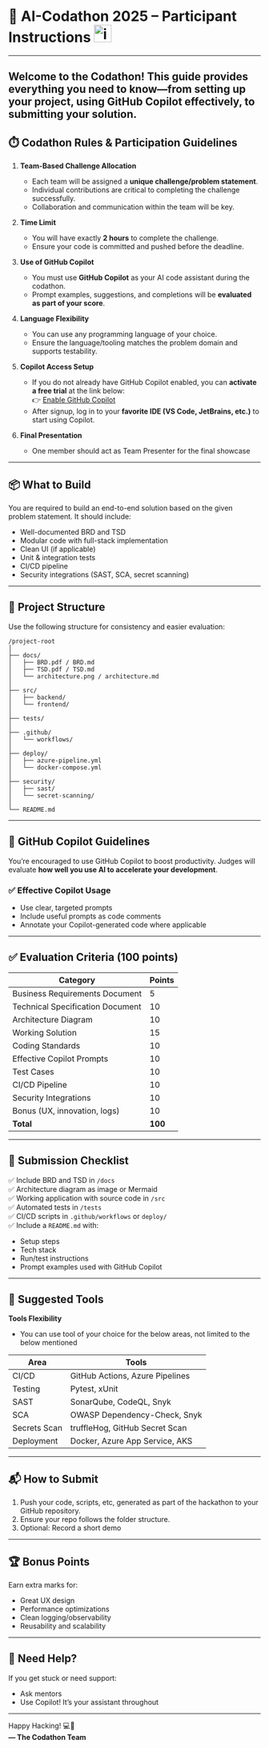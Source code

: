 

# 🚀  AI-Codathon 2025 – Participant Instructions <img width="35" height="35" alt="image" src="https://github.com/user-attachments/assets/48fc7703-6100-4373-b1c5-cc787cdc82cf" />
---
Welcome to the Codathon! This guide provides everything you need to know—from setting up your project, using GitHub Copilot effectively, to submitting your solution.
---

## ⏱️ Codathon Rules & Participation Guidelines

1. **Team-Based Challenge Allocation**  
   - Each team will be assigned a **unique challenge/problem statement**.  
   - Individual contributions are critical to completing the challenge successfully.  
   - Collaboration and communication within the team will be key.

2. **Time Limit**  
   - You will have exactly **2 hours** to complete the challenge.  
   - Ensure your code is committed and pushed before the deadline.

3. **Use of GitHub Copilot**  
   - You must use **GitHub Copilot** as your AI code assistant during the codathon.  
   - Prompt examples, suggestions, and completions will be **evaluated as part of your score**.

4. **Language Flexibility**  
   - You can use any programming language of your choice.  
   - Ensure the language/tooling matches the problem domain and supports testability.

5. **Copilot Access Setup**  
   - If you do not already have GitHub Copilot enabled, you can **activate a free trial** at the link below:  
     👉 [Enable GitHub Copilot](https://github.com/github-copilot/signup?ref_cta=Copilot+trial&ref_loc=about+github+copilot&ref_page=docs)  
   - After signup, log in to your **favorite IDE (VS Code, JetBrains, etc.)** to start using Copilot.
6. **Final Presentation**
   - One member should act as Team Presenter for the final showcase
---

## 📦 What to Build

You are required to build an end-to-end solution based on the given problem statement. It should include:

- Well-documented BRD and TSD
- Modular code with full-stack implementation
- Clean UI (if applicable)
- Unit & integration tests
- CI/CD pipeline
- Security integrations (SAST, SCA, secret scanning)

---

## 🧭 Project Structure

Use the following structure for consistency and easier evaluation:


```
/project-root
│
├── docs/
│   ├── BRD.pdf / BRD.md
│   ├── TSD.pdf / TSD.md
│   └── architecture.png / architecture.md
│
├── src/
│   ├── backend/
│   └── frontend/
│
├── tests/
│
├── .github/
│   └── workflows/
│
├── deploy/
│   ├── azure-pipeline.yml
│   └── docker-compose.yml
│
├── security/
│   ├── sast/
│   └── secret-scanning/
│
└── README.md

```

---

## 🤖 GitHub Copilot Guidelines

You’re encouraged to use GitHub Copilot to boost productivity. Judges will evaluate **how well you use AI to accelerate your development**.

### ✅ Effective Copilot Usage

- Use clear, targeted prompts
- Include useful prompts as code comments
- Annotate your Copilot-generated code where applicable

---

## ✅ Evaluation Criteria (100 points)

| Category                          | Points |
|----------------------------------|--------|
| Business Requirements Document   | 5     |
| Technical Specification Document | 10     |
| Architecture Diagram             | 10     |
| Working Solution                 | 15     |
| Coding Standards                 | 10     |
| Effective Copilot Prompts        | 10      |
| Test Cases                       | 10     |
| CI/CD Pipeline                   | 10     |
| Security Integrations            | 10     |
| Bonus (UX, innovation, logs)     | 10     |
| **Total**                        | **100**|

---

## 🧪 Submission Checklist

✅ Include BRD and TSD in `/docs`  
✅ Architecture diagram as image or Mermaid  
✅ Working application with source code in `/src`  
✅ Automated tests in `/tests`  
✅ CI/CD scripts in `.github/workflows` or `deploy/`  
✅ Include a `README.md` with:
- Setup steps
- Tech stack
- Run/test instructions
- Prompt examples used with GitHub Copilot

---

## 🔐 Suggested Tools

**Tools Flexibility**  
   - You can use tool of your choice for the below areas, not limited to the below mentioned 

| Area           | Tools                            |
|----------------|----------------------------------|
| CI/CD          | GitHub Actions, Azure Pipelines  |
| Testing        | Pytest, xUnit                    |
| SAST           | SonarQube, CodeQL, Snyk          |
| SCA            | OWASP Dependency-Check, Snyk     |
| Secrets Scan   | truffleHog, GitHub Secret Scan   |
| Deployment     | Docker, Azure App Service, AKS   |

---

## 📬 How to Submit

1. Push your code, scripts, etc, generated as part of the hackathon to your GitHub repository.
2. Ensure your repo follows the folder structure.
3. Optional: Record a short demo

---

## 🏆 Bonus Points

Earn extra marks for:
- Great UX design
- Performance optimizations
- Clean logging/observability
- Reusability and scalability

---

## 📢 Need Help?

If you get stuck or need support:
- Ask mentors
- Use Copilot! It’s your assistant throughout

---

Happy Hacking! 💻🚀  
**— The Codathon Team**
